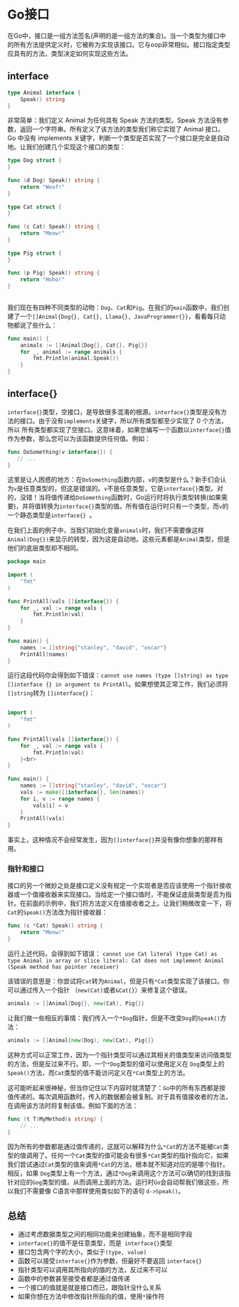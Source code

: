 # Go接口

在Go中，接口是一组方法签名(声明的是一组方法的集合)。当一个类型为接口中的所有方法提供定义时，它被称为实现该接口。它与oop非常相似。接口指定类型应具有的方法，类型决定如何实现这些方法。

## interface 

```go
type Animal interface {
    Speak() string
}
```

非常简单：我们定义 Animal 为任何具有 Speak 方法的类型。Speak 方法没有参数，返回一个字符串。所有定义了该方法的类型我们称它实现了 Animal 接口。Go 中没有 implements 关键字，判断一个类型是否实现了一个接口是完全是自动地。让我们创建几个实现这个接口的类型：

```go
type Dog struct {
}
 
func (d Dog) Speak() string {
    return "Woof!"
}
 
type Cat struct {
}
 
func (c Cat) Speak() string {
    return "Meow!"
}
 
type Pig struct {
}
 
func (p Pig) Speak() string {
    return "Hoho!"
}
 
```

我们现在有四种不同类型的动物：`Dog`、`Cat`和`Pig`。在我们的`main`函数中，我们创建了一个`[]Animal{Dog{}, Cat{}, Llama{}, JavaProgrammer{}}`，看看每只动物都说了些什么：

```go
func main() {
    animals := []Animal{Dog{}, Cat{}, Pig{}}
    for _, animal := range animals {
        fmt.Println(animal.Speak())
    }
}
```

## interface{}
`interface{}`类型，空接口，是导致很多混淆的根源。`interface{}`类型是没有方法的接口。由于没有`implements`关键字，所以所有类型都至少实现了 0 个方法，所以 所有类型都实现了空接口。这意味着，如果您编写一个函数以`interface{}`值作为参数，那么您可以为该函数提供任何值。例如：

```go
func DoSomething(v interface{}) {
   // ...
}
```

这里是让人困惑的地方：在`DoSomething`函数内部，`v`的类型是什么？新手们会认为`v`是任意类型的，但这是错误的。`v`不是任意类型，它是`interface{}`类型。对的，没错！当将值传递给`DoSomething`函数时，Go运行时将执行类型转换(如果需要)，并将值转换为`interface{}`类型的值。所有值在运行时只有一个类型，而`v`的一个静态类型是`interface{} `。

在我们上面的例子中，当我们初始化变量`animals`时，我们不需要像这样`Animal(Dog{})`来显示的转型，因为这是自动地。这些元素都是`Animal`类型，但是他们的底层类型却不相同。

```go
package main
 
import (
    "fmt"
)
 
func PrintAll(vals []interface{}) {
    for _, val := range vals {
        fmt.Println(val)
    }
}
 
func main() {
    names := []string{"stanley", "david", "oscar"}
    PrintAll(names)
}
```

运行这段代码你会得到如下错误：`cannot use names (type []string) as type []interface {} in argument to PrintAll`。如果想使其正常工作，我们必须将`[]string`转为 `[]interface{}`：

```go

import (
    "fmt"
)
 
func PrintAll(vals []interface{}) {
    for _, val := range vals {
        fmt.Println(val)
    }<br>
}
 
func main() {
    names := []string{"stanley", "david", "oscar"}
    vals := make([]interface{}, len(names))
    for i, v := range names {
        vals[i] = v
    }
    PrintAll(vals)
}
```

事实上，这种情况不会经常发生，因为`[]interface{}`并没有像你想象的那样有用。

### 指针和接口

接口的另一个微妙之处是接口定义没有规定一个实现者是否应该使用一个指针接收器或一个值接收器来实现接口。当给定一个接口值时，不能保证底层类型是否为指针。在前面的示例中，我们将方法定义在值接收者之上。让我们稍微改变一下，将`Cat`的`Speak()`方法改为指针接收器：
```go
func (c *Cat) Speak() string {
    return "Meow!"
}
```

运行上述代码，会得到如下错误：
`cannot use Cat literal (type Cat) as type Animal in array or slice literal:
    Cat does not implement Animal (Speak method has pointer receiver)`

该错误的意思是：你尝试将`Cat`转为`Animal`，但是只有`*Cat`类型实现了该接口。你可以通过传入一个指针 （`new(Cat)`或者`&Cat{}`）来修复这个错误。
```go
animals := []Animal{Dog{}, new(Cat), Pig{}}
```

让我们做一些相反的事情：我们传入一个`*Dog`指针，但是不改变`Dog`的`Speak()`方法：
```go
animals := []Animal{new(Dog), new(Cat), Pig{}}
```

这种方式可以正常工作，因为一个指针类型可以通过其相关的值类型来访问值类型的方法，但是反过来不行。即，一个`*Dog`类型的值可以使用定义在 `Dog`类型上的`Speak()`方法，而`Cat`类型的值不能访问定义在`*Cat`类型上的方法。

这可能听起来很神秘，但当你记住以下内容时就清楚了：`Go`中的所有东西都是按值传递的。每次调用函数时，传入的数据都会被复制。对于具有值接收者的方法，在调用该方法时将复制该值。例如下面的方法：

```go
func (t T)MyMethod(s string) {
    // ...
} 
```

因为所有的参数都是通过值传递的，这就可以解释为什么`*Cat`的方法不能被`Cat`类型的值调用了。任何一个`Cat`类型的值可能会有很多`*Cat`类型的指针指向它，如果我们尝试通过`Cat`类型的值来调用`*Cat`的方法，根本就不知道对应的是哪个指针。相反，如果 `Dog`类型上有一个方法，通过`*Dog`来调用这个方法可以确切的找到该指针对应的`Gog`类型的值，从而调用上面的方法。运行时`Go`会自动帮我们做这些，所以我们不需要像 C语言中那样使用类似如下的语句 `d->Speak()`。

## 总结

- 通过考虑数据类型之间的相同功能来创建抽象，而不是相同字段
- `interface{}`的值不是任意类型，而是` interface{}`类型
- 接口包含两个字的大小，类似于`(type, value)`
- 函数可以接受`interface{}`作为参数，但最好不要返回 `interface{}`
- 指针类型可以调用其所指向的值的方法，反过来不可以
- 函数中的参数甚至接受者都是通过值传递
- 一个接口的值就是就是接口而已，跟指针没什么关系
- 如果你想在方法中修改指针所指向的值，使用`*`操作符